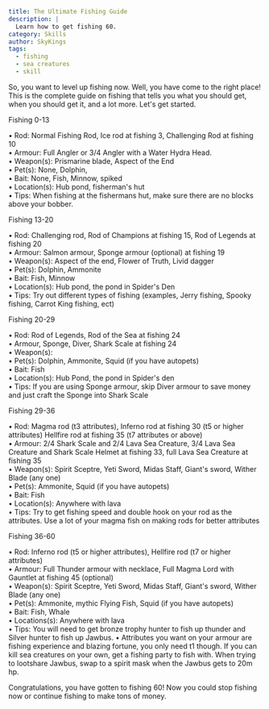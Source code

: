 ```yaml {metadata}
title: The Ultimate Fishing Guide
description: |
  Learn how to get fishing 60. 
category: Skills
author: SkyKings
tags:
  - fishing
  - sea creatures
  - skill
```

So, you want to level up fishing now. Well, you have come to the right place! This is the complete guide on fishing that
tells you what you should get, when you should get it, and a lot more. Let's get started.

Fishing 0-13

• Rod: Normal Fishing Rod, Ice rod at fishing 3, Challenging Rod at fishing 10  
• Armour: Full Angler or 3/4 Angler with a Water Hydra Head.  
• Weapon(s): Prismarine blade, Aspect of the End  
• Pet(s): None, Dolphin,  
• Bait: None, Fish, Minnow, spiked  
• Location(s): Hub pond, fisherman's hut  
• Tips: When fishing at the fishermans hut, make sure there are no blocks above your bobber.

Fishing 13-20

• Rod: Challenging rod, Rod of Champions at fishing 15, Rod of Legends at fishing 20  
• Armour: Salmon armour, Sponge armour (optional) at fishing 19  
• Weapon(s): Aspect of the end, Flower of Truth, Livid dagger  
• Pet(s): Dolphin, Ammonite  
• Bait: Fish, Minnow  
• Location(s): Hub pond, the pond in Spider's Den  
• Tips: Try out different types of fishing (examples, Jerry fishing, Spooky fishing, Carrot King fishing, ect)

Fishing 20-29

• Rod: Rod of Legends, Rod of the Sea at fishing 24  
• Armour, Sponge, Diver, Shark Scale at fishing 24  
• Weapon(s):  
• Pet(s): Dolphin, Ammonite, Squid (if you have autopets)  
• Bait: Fish  
• Location(s): Hub Pond, the pond in Spider's den  
• Tips: If you are using Sponge armour, skip Diver armour to save money and just craft the Sponge into Shark Scale

Fishing 29-36

• Rod: Magma rod (t3 attributes), Inferno rod at fishing 30 (t5 or higher attributes) Hellfire rod at fishing 35 (t7
attributes or above)  
• Armour: 2/4 Shark Scale and 2/4 Lava Sea Creature, 3/4 Lava Sea Creature and Shark Scale Helmet at fishing 33, full
Lava Sea Creature at fishing 35  
• Weapon(s): Spirit Sceptre, Yeti Sword, Midas Staff, Giant's sword, Wither Blade (any one)  
• Pet(s): Ammonite, Squid (if you have autopets)  
• Bait: Fish  
• Location(s): Anywhere with lava  
• Tips: Try to get fishing speed and double hook on your rod as the attributes. Use a lot of your magma fish on making
rods for better attributes

Fishing 36-60

• Rod: Inferno rod (t5 or higher attributes), Hellfire rod (t7 or higher attributes)  
• Armour: Full Thunder armour with necklace, Full Magma Lord with Gauntlet at fishing 45 (optional)  
• Weapon(s): Spirit Sceptre, Yeti Sword, Midas Staff, Giant's sword, Wither Blade (any one)  
• Pet(s): Ammonite, mythic Flying Fish, Squid (if you have autopets)  
• Bait: Fish, Whale  
• Locations(s): Anywhere with lava  
• Tips: You will need to get bronze trophy hunter to fish up thunder and Silver hunter to fish up Jawbus. • Attributes
you want on your armour are fishing experience and blazing fortune, you only need t1 though. If you can kill sea
creatures on your own, get a fishing party to fish with. When trying to lootshare Jawbus, swap to a spirit mask when the
Jawbus gets to 20m hp.

Congratulations, you have gotten to fishing 60! Now you could stop fishing now or continue fishing to make tons of
money.
